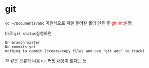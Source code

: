 # git


```cd ~/Documents/abc``` 이런식으로 파일 들어갈 폴더 만든 후 <span style="color:red">git init</span>실행

바로 ```git status```실행하면 
```
On branch master
No commits yet 
nothing to commit (create/copy files and use "git add" to track) 
```
과 같은 오류가 나옴 👉 커밋 내용이 없다는 뜻

